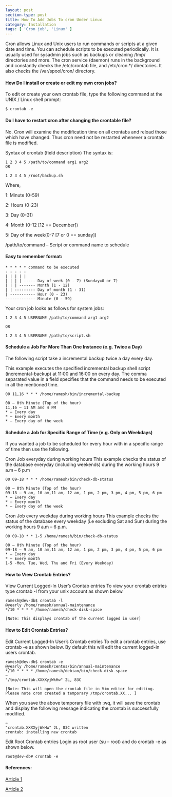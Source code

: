 ```yaml
---
layout: post
section-type: post
title: How To Add Jobs To cron Under Linux
category: Installation
tags: [ 'Cron job', 'Linux' ]
---
```


Cron allows Linux and Unix users to run commands or scripts at a given date and time. You can schedule scripts to be executed periodically. It is usually used for sysadmin jobs such as backups or cleaning /tmp/ directories and more. The cron service (daemon) runs in the background and constantly checks the /etc/crontab file, and /etc/cron.*/ directories. It also checks the /var/spool/cron/ directory.

#### How Do I install or create or edit my own cron jobs?

To edit or create your own crontab file, type the following command at the UNIX / Linux shell prompt:

```
$ crontab -e
```

#### Do I have to restart cron after changing the crontable file?
No. Cron will examine the modification time on all crontabs and reload those which have changed. Thus cron need not be restarted whenever a crontab file is modified.

Syntax of crontab (field description)
The syntax is:

```
1 2 3 4 5 /path/to/command arg1 arg2
OR

1 2 3 4 5 /root/backup.sh
```

Where,

1: Minute (0-59)

2: Hours (0-23)

3: Day (0-31)

4: Month (0-12 [12 == December])

5: Day of the week(0-7 [7 or 0 == sunday])

/path/to/command – Script or command name to schedule

#### Easy to remember format:

```
* * * * * command to be executed
- - - - -
| | | | |
| | | | ----- Day of week (0 - 7) (Sunday=0 or 7)
| | | ------- Month (1 - 12)
| | --------- Day of month (1 - 31)
| ----------- Hour (0 - 23)
------------- Minute (0 - 59)
```

Your cron job looks as follows for system jobs:

```
1 2 3 4 5 USERNAME /path/to/command arg1 arg2

OR

1 2 3 4 5 USERNAME /path/to/script.sh
```

#### Schedule a Job For More Than One Instance (e.g. Twice a Day)
The following script take a incremental backup twice a day every day.

This example executes the specified incremental backup shell script (incremental-backup) at 11:00 and 16:00 on every day. The comma separated value in a field specifies that the command needs to be executed in all the mentioned time.

```
00 11,16 * * * /home/ramesh/bin/incremental-backup
```
    00 – 0th Minute (Top of the hour)
    11,16 – 11 AM and 4 PM
    * – Every day
    * – Every month
    * – Every day of the week

#### Schedule a Job for Specific Range of Time (e.g. Only on Weekdays)
If you wanted a job to be scheduled for every hour with in a specific range of time then use the following.

Cron Job everyday during working hours
This example checks the status of the database everyday (including weekends) during the working hours 9 a.m – 6 p.m

```
00 09-18 * * * /home/ramesh/bin/check-db-status
```
```
00 – 0th Minute (Top of the hour)
09-18 – 9 am, 10 am,11 am, 12 am, 1 pm, 2 pm, 3 pm, 4 pm, 5 pm, 6 pm
* – Every day
* – Every month
* – Every day of the week
```

Cron Job every weekday during working hours
This example checks the status of the database every weekday (i.e excluding Sat and Sun) during the working hours 9 a.m – 6 p.m.

```
00 09-18 * * 1-5 /home/ramesh/bin/check-db-status
```
```
00 – 0th Minute (Top of the hour)
09-18 – 9 am, 10 am,11 am, 12 am, 1 pm, 2 pm, 3 pm, 4 pm, 5 pm, 6 pm
* – Every day
* – Every month
1-5 -Mon, Tue, Wed, Thu and Fri (Every Weekday)
```

#### How to View Crontab Entries?
View Current Logged-In User’s Crontab entries
To view your crontab entries type crontab -l from your unix account as shown below.

```
ramesh@dev-db$ crontab -l
@yearly /home/ramesh/annual-maintenance
*/10 * * * * /home/ramesh/check-disk-space

[Note: This displays crontab of the current logged in user]
```

#### How to Edit Crontab Entries?
Edit Current Logged-In User’s Crontab entries
To edit a crontab entries, use crontab -e as shown below. By default this will edit the current logged-in users crontab.

```
ramesh@dev-db$ crontab -e
@yearly /home/ramesh/centos/bin/annual-maintenance
*/10 * * * * /home/ramesh/debian/bin/check-disk-space
~
"/tmp/crontab.XXXXyjWkHw" 2L, 83C

[Note: This will open the crontab file in Vim editor for editing.
Please note cron created a temporary /tmp/crontab.XX... ]
```

When you save the above temporary file with :wq, it will save the crontab and display the following message indicating the crontab is successfully modified.

```
~
"crontab.XXXXyjWkHw" 2L, 83C written
crontab: installing new crontab
```

Edit Root Crontab entries
Login as root user (su – root) and do crontab -e as shown below.

```
root@dev-db# crontab -e
```

#### References:
[Article 1](https://www.thegeekstuff.com/2009/06/15-practical-crontab-examples/)

[Article 2](https://www.cyberciti.biz/faq/how-do-i-add-jobs-to-cron-under-linux-or-unix-oses/)
